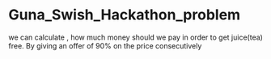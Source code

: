 # Guna_Swish_Hackathon_problem
we can calculate , how much money should we pay in order to get juice(tea) free.
By giving an offer of 90% on the price consecutively
